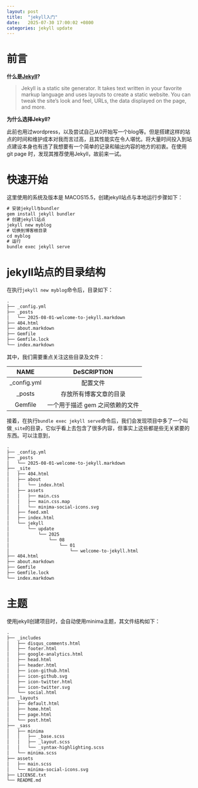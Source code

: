 ```yaml
---
layout: post
title:  "jekyll入门"
date:   2025-07-30 17:00:02 +0800
categories: jekyll update
---
```


# 前言

**什么是[Jekyll](https://jekyllrb.com/)?**

> Jekyll is a static site generator. It takes text written in your favorite markup language and uses layouts to create a static website. You can tweak the site’s look and feel, URLs, the data displayed on the page, and more.

**为什么选择Jekyll?**

此前也用过wordpress，以及尝试自己从0开始写一个blog等。但是搭建这样的站点的时间和维护成本对我而言过高，且其性能实在令人堪忧。将大量时间投入到站点建设本身也有违了我想要有一个简单的记录和输出内容的地方的初衷。在使用 git page 时，发现其推荐使用Jekyll，故前来一试。

# 快速开始

这里使用的系统及版本是 MACOS15.5，创建jekyll站点与本地运行步骤如下：

```tex
# 安装jekyll与bundler
gem install jekyll bundler
# 创建jekyll站点
jekyll new myblog
# 切换到博客根目录
cd myblog
# 运行
bundle exec jekyll serve
```

# jekyll站点的目录结构

在执行`jekyll new myblog`命令后，目录如下：

```tex
.
├── _config.yml
├── _posts
│   └── 2025-08-01-welcome-to-jekyll.markdown
├── 404.html
├── about.markdown
├── Gemfile
├── Gemfile.lock
└── index.markdown
```

其中，我们需要重点关注这些目录及文件：

|    NAME     |           DeSCRIPTION           |
| :---------: | :-----------------------------: |
| _config.yml |            配置文件             |
|   _posts    |     存放所有博客文章的目录      |
|   Gemfile   | 一个用于描述 gem 之间依赖的文件 |



接着，在执行`bundle exec jekyll serve`命令后，我们会发现项目中多了一个叫做`_site`的目录，它似乎看上去包含了很多内容，但事实上这些都是些无关紧要的东西。可以注意到，

```tex
.
├── _config.yml
├── _posts
│   └── 2025-08-01-welcome-to-jekyll.markdown
├── _site
│   ├── 404.html
│   ├── about
│   │   └── index.html
│   ├── assets
│   │   ├── main.css
│   │   ├── main.css.map
│   │   └── minima-social-icons.svg
│   ├── feed.xml
│   ├── index.html
│   └── jekyll
│       └── update
│           └── 2025
│               └── 08
│                   └── 01
│                       └── welcome-to-jekyll.html
├── 404.html
├── about.markdown
├── Gemfile
├── Gemfile.lock
└── index.markdown
```



# 主题

使用jekyll创建项目时，会自动使用minima主题，其文件结构如下：

```tex
.
├── _includes
│   ├── disqus_comments.html
│   ├── footer.html
│   ├── google-analytics.html
│   ├── head.html
│   ├── header.html
│   ├── icon-github.html
│   ├── icon-github.svg
│   ├── icon-twitter.html
│   ├── icon-twitter.svg
│   └── social.html
├── _layouts
│   ├── default.html
│   ├── home.html
│   ├── page.html
│   └── post.html
├── _sass
│   ├── minima
│   │   ├── _base.scss
│   │   ├── _layout.scss
│   │   └── _syntax-highlighting.scss
│   └── minima.scss
├── assets
│   ├── main.scss
│   └── minima-social-icons.svg
├── LICENSE.txt
└── README.md
```

